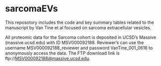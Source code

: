 # sarcomaEVs
This reposotory includes the code and key summary tables related to the manuscript by Van Tine et al focused on sarcoma extracellular vesicles.

All proteomic data for the Sarcoma cohort is deposited in UCSD’s Massive (massive.ucsd.edu) with ID MSV000092188. Reviewer’s can use the username MSV000092188_reviewer and password VanTine_001_0616 to anonymously access the data. The FTP download link is ftp://MSV000092188@massive.ucsd.edu. 
